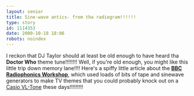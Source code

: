 ```yaml
---
layout: senior
title: Sine-wave antics- from tha radiogram!!!!!!
type: story
id: 1114353
date: 2000-10-18 18:06
robots: noindex
---
```

I reckon that DJ Taylor should at least be old enough to have heard tha <b>Doctor Who</b> theme tune!!!!!!!! Well, if you're old enough, you might like this little trip down memory lane!!!! Here's a spiffy little article about the <a href="http://www.elidor.freeserve.co.uk/radiophonic.htm"><b>BBC Radiophonics Workshop</b></a>, which used loads of bits of tape and sinewave generators to make TV themes that you could probably knock out on a <a href="http://www.mp3.com/electrix/">Casio VL-Tone</a> these days!!!!!!!!!